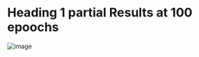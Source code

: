 # Heading 1 **partial Results at 100 epoochs**

![image](https://github.com/user-attachments/assets/67b7fcb0-b928-48ed-b37a-1cc2aa0448ce)
